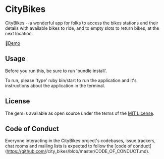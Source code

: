 # CityBikes

CityBikes --a wonderful app for folks to access the bikes stations and their details with available bikes to ride, and to empty slots to return bikes, at the next location.<br>

🎥[Demo](https://youtu.be/AtpaD0igqf8)

## Usage

Before you run this, be sure to run 'bundle install'.

To run, please 'type' ruby bin/start to run the application and it's instructions about the application in the terminal.

## License 

The gem is available as open source under the terms of the [MIT License](https://opensource.org/licenses/MIT).

## Code of Conduct

Everyone interacting in the CityBikes project's codebases, issue trackers, chat rooms and mailing lists is expected to follow the [code of conduct](https://github.com/<github username>/city_bikes/blob/master/CODE_OF_CONDUCT.md).
